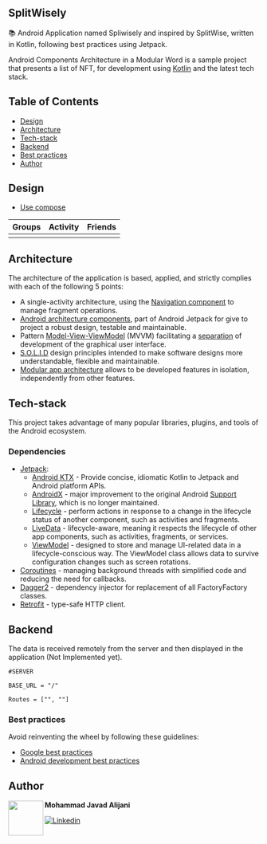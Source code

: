 ## SplitWisely 

📚 Android Application named Spliwisely and inspired by SplitWise, written in Kotlin, following best practices using Jetpack.

Android Components Architecture in a Modular Word is a sample project that presents a list of NFT, for development using [Kotlin](https://kotlinlang.org/) and the latest tech stack.


## Table of Contents

-   [Design](https://github.com/mjalijani/NeolineStudioInterView#design)
-   [Architecture](https://github.com/mjalijani/NeolineStudioInterView#architecture)
-   [Tech-stack](https://github.com/mjalijani/NeolineStudioInterView#tech-stack)
-   [Backend](https://github.com/mjalijani/NeolineStudioInterView#backend)
-   [Best practices](https://github.com/mjalijani/NeolineStudioInterView#best-practices)
-   [Author](https://github.com/mjalijani/NeolineStudioInterView#authors)

## Design

-   [Use compose]()


| Groups                                                                 | Activity                                                                  | Friends                                       |
|--------------------------------------------------------------------------|------------------------------------------------------------------------------|--------------------------------------------------------|
|  |  |  |



## Architecture

The architecture of the application is based, applied, and strictly complies with each of the following 5 points:

-   A single-activity architecture, using the [Navigation component](https://developer.android.com/guide/navigation/navigation-getting-started) to manage fragment operations.
-   [Android architecture components](https://developer.android.com/topic/libraries/architecture/), part of Android Jetpack for give to project a robust design, testable and maintainable.
-   Pattern [Model-View-ViewModel](https://en.wikipedia.org/wiki/Model%E2%80%93view%E2%80%93viewmodel) (MVVM) facilitating a [separation](https://en.wikipedia.org/wiki/Separation_of_concerns) of development of the graphical user interface.
-   [S.O.L.I.D](https://en.wikipedia.org/wiki/SOLID) design principles intended to make software designs more understandable, flexible and maintainable.
-   [Modular app architecture](https://proandroiddev.com/build-a-modular-android-app-architecture-25342d99de82) allows to be developed features in isolation, independently from other features.

## Tech-stack

This project takes advantage of many popular libraries, plugins, and tools of the Android ecosystem.

### Dependencies

-   [Jetpack](https://developer.android.com/jetpack):
    -   [Android KTX](https://developer.android.com/kotlin/ktx.html) - Provide concise, idiomatic Kotlin to Jetpack and Android platform APIs.
    -   [AndroidX](https://developer.android.com/jetpack/androidx) - major improvement to the original Android [Support Library](https://developer.android.com/topic/libraries/support-library/index), which is no longer maintained.
    -   [Lifecycle](https://developer.android.com/topic/libraries/architecture/lifecycle) - perform actions in response to a change in the lifecycle status of another component, such as activities and fragments.
    -   [LiveData](https://developer.android.com/topic/libraries/architecture/livedata) - lifecycle-aware, meaning it respects the lifecycle of other app components, such as activities, fragments, or services.
    -   [ViewModel](https://developer.android.com/topic/libraries/architecture/viewmodel) - designed to store and manage UI-related data in a lifecycle-conscious way. The ViewModel class allows data to survive configuration changes such as screen rotations.
-   [Coroutines](https://kotlinlang.org/docs/reference/coroutines-overview.html) - managing background threads with simplified code and reducing the need for callbacks.
-   [Dagger2](https://dagger.dev/) - dependency injector for replacement of all FactoryFactory classes.
-   [Retrofit](https://square.github.io/retrofit/) - type-safe HTTP client.


## Backend
The data is received remotely from the server and then displayed in the application (Not Implemented yet).

```properties
#SERVER

BASE_URL = "/"

Routes = ["", ""]
```

### Best practices

Avoid reinventing the wheel by following these guidelines:

-   [Google best practices](https://developer.android.com/distribute/best-practices)
-   [Android development best practices](https://github.com/futurice/android-best-practices)


## Author

<a href="https://twitter.com/MValceleanu" target="_blank">
  <img src="https://avatars.githubusercontent.com/u/21081719?v=4" width="70" align="left">
</a>

**Mohammad Javad Alijani**

[![Linkedin](https://img.shields.io/badge/-linkedin-grey?logo=linkedin)](https://www.linkedin.com/in/mohamad-alijani/)
